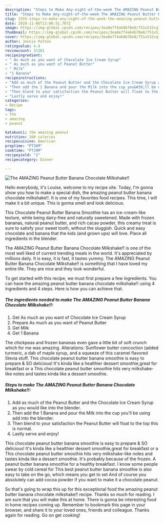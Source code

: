 ```yaml
---
description: "Steps to Make Any-night-of-the-week The AMAZING Peanut Butter Banana Chocolate Milkshake!!"
title: "Steps to Make Any-night-of-the-week The AMAZING Peanut Butter Banana Chocolate Milkshake!!"
slug: 1555-steps-to-make-any-night-of-the-week-the-amazing-peanut-butter-banana-chocolate-milkshake
date: 2020-11-06T13:08:51.767Z
image: https://img-global.cpcdn.com/recipes/3ea8e7f4a64b78e8/751x532cq70/the-amazing-peanut-butter-banana-chocolate-milkshake-recipe-main-photo.jpg
thumbnail: https://img-global.cpcdn.com/recipes/3ea8e7f4a64b78e8/751x532cq70/the-amazing-peanut-butter-banana-chocolate-milkshake-recipe-main-photo.jpg
cover: https://img-global.cpcdn.com/recipes/3ea8e7f4a64b78e8/751x532cq70/the-amazing-peanut-butter-banana-chocolate-milkshake-recipe-main-photo.jpg
author: Jennie Patton
ratingvalue: 4.4
reviewcount: 31101
recipeingredient:
- " As much as you want of Chocolate Ice Cream Syrup"
- " As much as you want of Peanut Butter"
- " Milk"
- "1 Banana"
recipeinstructions:
- "Add as much of the Peanut Butter and the Chocolate Ice Cream Syrup as you would like into the blender."
- "Then add the 1 Banana and pour the Milk into the cup you&#39;ll be using add into the blender."
- "Then blend to your satisfaction the Peanut Butter will float to the top this is normal."
- "Lastly serve and enjoy!"
categories:
- Recipe
tags:
- the
- amazing
- peanut

katakunci: the amazing peanut 
nutrition: 260 calories
recipecuisine: American
preptime: "PT36M"
cooktime: "PT39M"
recipeyield: "2"
recipecategory: Dinner

---
```



![The AMAZING Peanut Butter Banana Chocolate Milkshake!!](https://img-global.cpcdn.com/recipes/3ea8e7f4a64b78e8/751x532cq70/the-amazing-peanut-butter-banana-chocolate-milkshake-recipe-main-photo.jpg)

Hello everybody, it's Louise, welcome to my recipe site. Today, I'm gonna show you how to make a special dish, the amazing peanut butter banana chocolate milkshake!!. It is one of my favorites food recipes. This time, I will make it a bit unique. This is gonna smell and look delicious.

This Chocolate Peanut Butter Banana Smoothie has an ice-cream-like texture, while being dairy-free and naturally sweetened. Made with frozen bananas, natural peanut butter, and rich cacao powder, this creamy treat is sure to satisfy your sweet tooth, without the sluggish. Quick and easy chocolate and banana that the kids (and grown ups) will love. Place all ingredients in the blender.

The AMAZING Peanut Butter Banana Chocolate Milkshake!! is one of the most well liked of current trending meals in the world. It's appreciated by millions daily. It is easy, it is fast, it tastes yummy. The AMAZING Peanut Butter Banana Chocolate Milkshake!! is something that I have loved my entire life. They are nice and they look wonderful.


To get started with this recipe, we must first prepare a few ingredients. You can have the amazing peanut butter banana chocolate milkshake!! using 4 ingredients and 4 steps. Here is how you can achieve that.

<!--inarticleads1-->

##### The ingredients needed to make The AMAZING Peanut Butter Banana Chocolate Milkshake!!:

1. Get  As much as you want of Chocolate Ice Cream Syrup
1. Prepare  As much as you want of Peanut Butter
1. Get  Milk
1. Get 1 Banana


The chickpeas and frozen bananas even gave a little bit of soft crunch which for me was amazing. Alterations: Sunflower butter concoction (added turmeric, a dab of maple syrup, and a squeeze of this caramel flavored Stevia stuff. This chocolate peanut butter banana smoothie is easy to prepare &amp; SO delicious! It&#39;s kinda like a healthier dessert smoothie,great for breakfast or a This chocolate peanut butter smoothie hits very milkshake-like notes and tastes kinda like a dessert smoothie. 

<!--inarticleads2-->

##### Steps to make The AMAZING Peanut Butter Banana Chocolate Milkshake!!:

1. Add as much of the Peanut Butter and the Chocolate Ice Cream Syrup as you would like into the blender.
1. Then add the 1 Banana and pour the Milk into the cup you&#39;ll be using add into the blender.
1. Then blend to your satisfaction the Peanut Butter will float to the top this is normal.
1. Lastly serve and enjoy!


This chocolate peanut butter banana smoothie is easy to prepare &amp; SO delicious! It&#39;s kinda like a healthier dessert smoothie,great for breakfast or a This chocolate peanut butter smoothie hits very milkshake-like notes and tastes kinda like a dessert smoothie. It&#39;s probably because of the frozen. A peanut butter banana smoothie for a healthy breakfast. I know some people swear by cold cereal for This best peanut butter banana smoothie is also easy to take on the go, which means you get to set And of course you absolutely can add cocoa powder if you want to make it a chocolate peanut. 

So that's going to wrap this up for this exceptional food the amazing peanut butter banana chocolate milkshake!! recipe. Thanks so much for reading. I am sure that you will make this at home. There is gonna be interesting food in home recipes coming up. Remember to bookmark this page in your browser, and share it to your loved ones, friends and colleague. Thanks again for reading. Go on get cooking!
